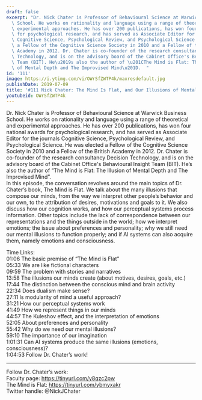 ```yaml
---
draft: false
excerpt: "Dr. Nick Chater is Professor of Behavioural Science at Warwick Business\
  \ School. He works on rationality and language using a range of theoretical and\
  \ experimental approaches. He has over 200 publications, has won four national awards\
  \ for psychological research, and has served as Associate Editor for the journals\
  \ Cognitive Science, Psychological Review, and Psychological Science. He was elected\
  \ a Fellow of the Cognitive Science Society in 2010 and a Fellow of the British\
  \ Academy in 2012. Dr. Chater is co-founder of the research consultancy Decision\
  \ Technology, and is on the advisory board of the Cabinet Office's Behavioural Insight\
  \ Team (BIT). He\u2019s also the author of \u201CThe Mind is Flat: The Illusion\
  \ of Mental Depth and The Improvised Mind\u201D.  "
id: '111'
image: https://i.ytimg.com/vi/OWrSfZWTP4k/maxresdefault.jpg
publishDate: 2019-07-09
title: '#111 Nick Chater: The Mind Is Flat, and Our Illusions of Mental Depth'
youtubeid: OWrSfZWTP4k
---
```

Dr. Nick Chater is Professor of Behavioural Science at Warwick Business School. He works on rationality and language using a range of theoretical and experimental approaches. He has over 200 publications, has won four national awards for psychological research, and has served as Associate Editor for the journals Cognitive Science, Psychological Review, and Psychological Science. He was elected a Fellow of the Cognitive Science Society in 2010 and a Fellow of the British Academy in 2012. Dr. Chater is co-founder of the research consultancy Decision Technology, and is on the advisory board of the Cabinet Office's Behavioural Insight Team (BIT). He’s also the author of “The Mind is Flat: The Illusion of Mental Depth and The Improvised Mind”.  
In this episode, the conversation revolves around the main topics of Dr. Chater’s book, The Mind is Flat. We talk about the many illusions that compose our minds, from the way we interpret other people’s behavior and our own, to the attribution of desires, motivations and goals to it. We also discuss how our cognition works, and how our perceptual systems process information. Other topics include the lack of correspondence between our representations and the things outside in the world; how we interpret emotions; the issue about preferences and personality; why we still need our mental illusions to function properly; and if AI systems can also acquire them, namely emotions and consciousness.

Time Links:  
01:06  The basic premise of “The Mind is Flat”  
05:33  We are like fictional characters                    
09:59  The problem with stories and narratives                
13:58  The illusions our minds create (about motives, desires, goals, etc.)            
17:44  The distinction between the conscious mind and brain activity             
22:34  Does dualism make sense?    
27:11  Is modularity of mind a useful approach?  
31:21  How our perceptual systems work    
41:49  How we represent things in our minds   
44:57  The Kuleshov effect, and the interpretation of emotions      
52:05  About preferences and personality  
55:42  Why do we need our mental illusions?  
59:10  The importance of our imagination  
1:01:31  Can AI systems produce the same illusions (emotions, consciousness)?  
1:04:53  Follow Dr. Chater’s work!    

---

Follow Dr. Chater’s work:  
Faculty page: https://tinyurl.com/y8qzc2pw  
The Mind is Flat: https://tinyurl.com/ybmyxakr  
Twitter handle: @NickJChater
